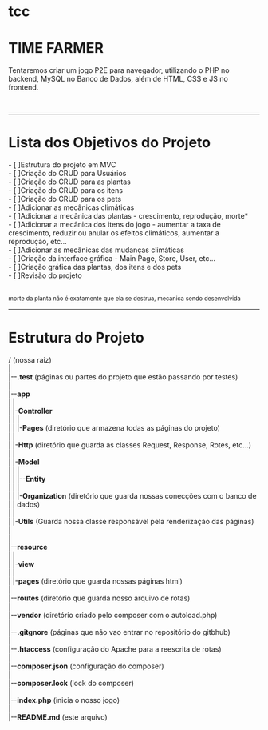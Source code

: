 # tcc

<!-- nome do projeto -->
<h1>TIME FARMER</h1>

<!-- descrição e objetivo do projeto -->
<p>Tentaremos criar um jogo P2E para navegador, utilizando o PHP no backend, MySQL no Banco de Dados, além de HTML, CSS e JS no frontend.</p>
<br>
<hr>

<!-- objetivos listados do projeto -->
<h1>Lista dos Objetivos do Projeto</h1>
- [ ]Estrutura do projeto em MVC<br>
- [ ]Criação do CRUD para Usuários<br>
- [ ]Criação do CRUD para as plantas<br>
- [ ]Criação do CRUD para os itens<br>
- [ ]Criação do CRUD para os pets<br>
- [ ]Adicionar as mecânicas climáticas<br>
- [ ]Adicionar a mecânica das plantas - crescimento, reprodução, morte*<br>
- [ ]Adicionar a mecânica dos itens do jogo - aumentar a taxa de crescimento, reduzir ou anular os efeitos climáticos, aumentar a reprodução, etc...<br>
- [ ]Adicionar as mecânicas das mudanças climáticas<br>
- [ ]Criação da interface gráfica - Main Page, Store, User, etc...<br>
- [ ]Criação gráfica das plantas, dos itens e dos pets<br>
- [ ]Revisão do projeto<br>
<br>
<p><small>morte da planta não é exatamente que ela se destrua, mecanica sendo desenvolvida</small></p>
<hr>

<h1>Estrutura do Projeto</h1>

/ (nossa raiz)<br>
|<br>
|--<b>.test</b> (páginas ou partes do projeto que estão passando por testes)<br>
|<br>
|--<b>app</b><br>
|   |<br>
|   |-<b>Controller</b><br>
|   |     |<br>
|   |     |-<b>Pages</b> (diretório que armazena todas as páginas do projeto)<br>
|   |<br>
|   |-<b>Http</b> (diretório que guarda as classes Request, Response, Rotes, etc...)<br>
|   |   <br>
|   |-<b>Model</b><br>
|   |   |<br>
|   |   |--<b>Entity</b><br>
|   |         |<br>
|   |         |-<b>Organization</b> (diretório que guarda nossas conecções com o banco de <br>
|   |                                dados)<br>
|   |<br>
|   |-<b>Utils</b> (Guarda nossa classe responsável pela renderização das páginas)<br>
|<br>
|<br>
|--<b>resource</b><br>
|     |<br>
|     |-<b>view</b><br>
|         |<br>
|         |-<b>pages</b> (diretório que guarda nossas páginas html)<br>
|<br>
|--<b>routes</b> (diretório que guarda nosso arquivo de rotas)<br>
|<br>
|--<b>vendor</b> (diretório criado pelo composer com o autoload.php)<br>
|<br>
|--<b>.gitgnore</b> (páginas que não vao entrar no repositório do gitbhub)<br>
|<br>
|--<b>.htaccess</b> (configuração do Apache para a reescrita de rotas)<br>
|<br>
|--<b>composer.json</b> (configuração do composer)<br>
|<br>
|--<b>composer.lock</b> (lock do composer)<br>
|<br>
|--<b>index.php</b> (inicia o nosso jogo)<br>
|<br>
|--<b>README.md</b> (este arquivo)<br>

